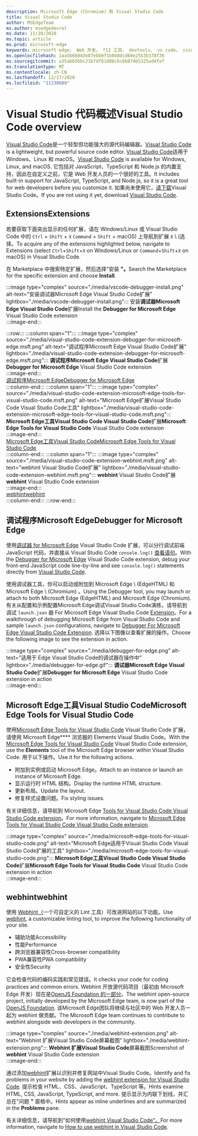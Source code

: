```yaml
---
description: Microsoft Edge (Chromium) 和 Visual Studio Code
title: Visual Studio Code
author: MSEdgeTeam
ms.author: msedgedevrel
ms.date: 11/20/2020
ms.topic: article
ms.prod: microsoft-edge
keywords: microsoft edge， Web 开发， f12 工具， devtools， vs code， visual studio code， 调试程序， webhint
ms.openlocfilehash: 1aa5b66043e87ebb0f1b848dcd60e2553b378f36
ms.sourcegitcommit: a35a6b5bbc21b7df61d08cbc6b074b5325ad4fef
ms.translationtype: MT
ms.contentlocale: zh-CN
ms.lasthandoff: 12/17/2020
ms.locfileid: "11230689"
---
```

# <span data-ttu-id="49a4a-104">Visual Studio 代码概述</span><span class="sxs-lookup"><span data-stu-id="49a4a-104">Visual Studio Code overview</span></span>  

<span data-ttu-id="49a4a-105">[Visual Studio Code][VisualStudioCodeDocs]是一个轻型但功能强大的源代码编辑器。</span><span class="sxs-lookup"><span data-stu-id="49a4a-105">[Visual Studio Code][VisualStudioCodeDocs] is a lightweight, but powerful source code editor.</span></span>  <span data-ttu-id="49a4a-106">[Visual Studio Code][VisualStudioCodeDocs]适用于 Windows、Linux 和 macOS。</span><span class="sxs-lookup"><span data-stu-id="49a4a-106">[Visual Studio Code][VisualStudioCodeDocs] is available for Windows, Linux, and macOS.</span></span>  <span data-ttu-id="49a4a-107">它包括对 JavaScript、TypeScript 和 Node.js 的内置支持，因此在自定义之前，它是 Web 开发人员的一个很好的工具。</span><span class="sxs-lookup"><span data-stu-id="49a4a-107">It includes built-in support for JavaScript, TypeScript, and Node.js, so it is a great tool for web developers before you customize it.</span></span>  <span data-ttu-id="49a4a-108">如果尚未使用它，[请下载][VisualstudioCode]Visual Studio Code。</span><span class="sxs-lookup"><span data-stu-id="49a4a-108">If you are not using it yet, download [Visual Studio Code][VisualstudioCode].</span></span>  

## <span data-ttu-id="49a4a-109">Extensions</span><span class="sxs-lookup"><span data-stu-id="49a4a-109">Extensions</span></span>  

<!--todo: We want to put something like the tiles for extensions Visual Studio Code uses on this page https://code.visualstudio.com/Docs#top-extensions but I don't think this is a markdown page.  I think it's a web page.  I couldn't find anything in https://github.com/Microsoft/vscode-docs that looks like this page. In the meantime, here's what I've come up with: -->  

<span data-ttu-id="49a4a-110">若要获取下面突出显示的任何扩展，请在 Windows/Linux 或 Visual Studio Code 中的 `Ctrl` + `Shift` + `X` `Command` + `Shift` + macOS\) 上导航到扩展 `X` \ (选择。</span><span class="sxs-lookup"><span data-stu-id="49a4a-110">To acquire any of the extensions highlighted below, navigate to Extensions \(select `Ctrl`+`Shift`+`X` on Windows/Linux or `Command`+`Shift`+`X` on macOS\) in Visual Studio Code.</span></span>  

<span data-ttu-id="49a4a-111">在 Marketplace 中搜索特定扩展，然后选择"安装 **"。**</span><span class="sxs-lookup"><span data-stu-id="49a4a-111">Search the Marketplace for the specific extension and choose **Install**.</span></span>  

:::image type="complex" source="./media/vscode-debugger-install.png" alt-text="安装调试器Microsoft Edge Visual Studio Code扩展" lightbox="./media/vscode-debugger-install.png":::
   <span data-ttu-id="49a4a-113">安装**调试器Microsoft Edge Visual Studio Code**扩展</span><span class="sxs-lookup"><span data-stu-id="49a4a-113">Install the **Debugger for Microsoft Edge** Visual Studio Code extension</span></span>  
:::image-end:::  

:::row:::
   :::column span="1":::
      :::image type="complex" source="./media/visual-studio-code-extension-debugger-for-microsoft-edge.msft.png" alt-text="调试程序Microsoft Edge Visual Studio Code扩展" lightbox="./media/visual-studio-code-extension-debugger-for-microsoft-edge.msft.png":::
         <span data-ttu-id="49a4a-115">**调试程序Microsoft Edge Visual Studio Code**扩展</span><span class="sxs-lookup"><span data-stu-id="49a4a-115">**Debugger for Microsoft Edge** Visual Studio Code extension</span></span>  
      :::image-end:::  
      [<span data-ttu-id="49a4a-116">调试程序Microsoft Edge</span><span class="sxs-lookup"><span data-stu-id="49a4a-116">Debugger for Microsoft Edge</span></span>](#debugger-for-microsoft-edge)  
   :::column-end:::
   :::column span="1":::
      :::image type="complex" source="./media/visual-studio-code-extension-microsoft-edge-tools-for-visual-studio-code.msft.png" alt-text="Microsoft Edge扩展Visual Studio Code Visual Studio Code工具" lightbox="./media/visual-studio-code-extension-microsoft-edge-tools-for-visual-studio-code.msft.png":::
         <span data-ttu-id="49a4a-118">**Microsoft Edge工具Visual Studio Code Visual Studio Code**扩展</span><span class="sxs-lookup"><span data-stu-id="49a4a-118">**Microsoft Edge Tools for Visual Studio Code** Visual Studio Code extension</span></span>  
      :::image-end:::  
      [<span data-ttu-id="49a4a-119">Microsoft Edge工具Visual Studio Code</span><span class="sxs-lookup"><span data-stu-id="49a4a-119">Microsoft Edge Tools for Visual Studio Code</span></span>](#microsoft-edge-tools-for-visual-studio-code)  
   :::column-end:::
   :::column span="1":::
      :::image type="complex" source="./media/visual-studio-code-extension-webhint.msft.png" alt-text="webhint Visual Studio Code扩展" lightbox="./media/visual-studio-code-extension-webhint.msft.png":::
         <span data-ttu-id="49a4a-121">**webhint** Visual Studio Code扩展</span><span class="sxs-lookup"><span data-stu-id="49a4a-121">**webhint** Visual Studio Code extension</span></span>  
      :::image-end:::  
      [<span data-ttu-id="49a4a-122">webhint</span><span class="sxs-lookup"><span data-stu-id="49a4a-122">webhint</span></span>](#webhint)  
   :::column-end:::
:::row-end:::  

## <a name="debugger-for-microsoft-edge"></a><span data-ttu-id="49a4a-123">调试程序Microsoft Edge</span><span class="sxs-lookup"><span data-stu-id="49a4a-123">Debugger for Microsoft Edge</span></span>  

<span data-ttu-id="49a4a-124">使用[调试器 for Microsoft Edge][VisualstudioMarketplaceDebuggerMicrosoftEdge] Visual Studio Code 扩展，可以分行调试前端 JavaScript 代码，并直接从 Visual Studio Code `console.log()` [查看语句][VisualstudioCode]。</span><span class="sxs-lookup"><span data-stu-id="49a4a-124">With the [Debugger for Microsoft Edge][VisualstudioMarketplaceDebuggerMicrosoftEdge] Visual Studio Code extension, debug your front-end JavaScript code line-by-line and see `console.log()` statements directly from [Visual Studio Code][VisualstudioCode].</span></span>  
      
<span data-ttu-id="49a4a-125">使用调试器工具，你可以启动或附加到 Microsoft Edge \ (EdgeHTML\) 和 Microsoft Edge \ (Chromium\) 。</span><span class="sxs-lookup"><span data-stu-id="49a4a-125">Using the Debugger tool, you may launch or attach to both Microsoft Edge \(EdgeHTML\) and Microsoft Edge \(Chromium\).</span></span>  <span data-ttu-id="49a4a-126">有关从配置和示例配置Microsoft Edge调试Visual Studio Code演练，请导航到调试 `launch.json` 器 For Microsoft Edge Visual Studio Code [Extension][VisualStudioCodeDebuggerEdge]。</span><span class="sxs-lookup"><span data-stu-id="49a4a-126">For a walkthrough of debugging Microsoft Edge from Visual Studio Code and sample `launch.json` configurations, navigate to [Debugger For Microsoft Edge Visual Studio Code Extension][VisualStudioCodeDebuggerEdge].</span></span>  <span data-ttu-id="49a4a-127">选择以下图像以查看扩展的操作。</span><span class="sxs-lookup"><span data-stu-id="49a4a-127">Choose the following image to see the extension in action.</span></span>  

:::image type="complex" source="./media/debugger-for-edge.png" alt-text="适用于 Edge Visual Studio Code的调试器在操作中" lightbox="./media/debugger-for-edge.gif":::
   <span data-ttu-id="49a4a-129">**调试器Microsoft Edge Visual Studio Code**扩展</span><span class="sxs-lookup"><span data-stu-id="49a4a-129">**Debugger for Microsoft Edge** Visual Studio Code extension in action</span></span>  
:::image-end:::  

## <a name="microsoft-edge-tools-for-visual-studio-code"></a><span data-ttu-id="49a4a-130">Microsoft Edge工具Visual Studio Code</span><span class="sxs-lookup"><span data-stu-id="49a4a-130">Microsoft Edge Tools for Visual Studio Code</span></span>

<span data-ttu-id="49a4a-131">使用[Microsoft Edge Tools for Visual Studio Code][VisualstudioMarketplaceMicrosoftEdgeToolsVisualStudioCode] Visual Studio Code 扩展，请使用 Microsoft Edge\*\*\*\* 浏览器的 Elements Visual Studio Code。</span><span class="sxs-lookup"><span data-stu-id="49a4a-131">With the [Microsoft Edge Tools for Visual Studio Code][VisualstudioMarketplaceMicrosoftEdgeToolsVisualStudioCode] Visual Studio Code extension, use the **Elements** tool of the Microsoft Edge browser within Visual Studio Code.</span></span>  <span data-ttu-id="49a4a-132">用于以下操作。</span><span class="sxs-lookup"><span data-stu-id="49a4a-132">Use it for the following actions.</span></span>  

*   <span data-ttu-id="49a4a-133">附加到实例或启动 Microsoft Edge。</span><span class="sxs-lookup"><span data-stu-id="49a4a-133">Attach to an instance or launch an instance of Microsoft Edge.</span></span>  
*   <span data-ttu-id="49a4a-134">显示运行时 HTML 结构。</span><span class="sxs-lookup"><span data-stu-id="49a4a-134">Display the runtime HTML structure.</span></span>  
*   <span data-ttu-id="49a4a-135">更新布局。</span><span class="sxs-lookup"><span data-stu-id="49a4a-135">Update the layout.</span></span>  
*   <span data-ttu-id="49a4a-136">修复样式设置问题。</span><span class="sxs-lookup"><span data-stu-id="49a4a-136">Fix styling issues.</span></span>  
    
<span data-ttu-id="49a4a-137">有关详细信息，请导航到 Microsoft Edge [Tools for Visual Studio Code Visual Studio Code extension][VisualStudioCodeMicrosoftEdgeDevtoolsExtension]。</span><span class="sxs-lookup"><span data-stu-id="49a4a-137">For more information, navigate to [Microsoft Edge Tools for Visual Studio Code Visual Studio Code extension][VisualStudioCodeMicrosoftEdgeDevtoolsExtension].</span></span>  <!--  Choose the following image to see the extension in action.  -->  
      
:::image type="complex" source="./media/microsoft-edge-tools-for-visual-studio-code.png" alt-text="Microsoft Edge适用于Visual Studio Code Visual Studio Code扩展的工具" lightbox="./media/microsoft-edge-tools-for-visual-studio-code.png":::
   <span data-ttu-id="49a4a-139">**Microsoft Edge工具Visual Studio Code Visual Studio Code**扩展</span><span class="sxs-lookup"><span data-stu-id="49a4a-139">**Microsoft Edge Tools for Visual Studio Code** Visual Studio Code extension in action</span></span>  
:::image-end:::  

## <a name="webhint"></a><span data-ttu-id="49a4a-140">webhint</span><span class="sxs-lookup"><span data-stu-id="49a4a-140">webhint</span></span>  
      
<span data-ttu-id="49a4a-141">使用 [Webhint（][WebhintMain]一个可自定义的 Lint 工具）可改进网站的以下功能。</span><span class="sxs-lookup"><span data-stu-id="49a4a-141">Use [webhint][WebhintMain], a customizable linting tool, to improve the following functionality of your site.</span></span>  

*   <span data-ttu-id="49a4a-142">辅助功能</span><span class="sxs-lookup"><span data-stu-id="49a4a-142">Accessibility</span></span>
*   <span data-ttu-id="49a4a-143">性能</span><span class="sxs-lookup"><span data-stu-id="49a4a-143">Performance</span></span>
*   <span data-ttu-id="49a4a-144">跨浏览器兼容性</span><span class="sxs-lookup"><span data-stu-id="49a4a-144">Cross-browser compatibility</span></span>
*   <span data-ttu-id="49a4a-145">PWA兼容性</span><span class="sxs-lookup"><span data-stu-id="49a4a-145">PWA compatibility</span></span>
*   <span data-ttu-id="49a4a-146">安全性</span><span class="sxs-lookup"><span data-stu-id="49a4a-146">Security</span></span>

<span data-ttu-id="49a4a-147">它会检查代码的编码实践和常见错误。</span><span class="sxs-lookup"><span data-stu-id="49a4a-147">It checks your code for coding practices and common errors.</span></span> <span data-ttu-id="49a4a-148">Webhint 开放源代码项目（最初由 Microsoft Edge 开发）现在是[OpenJS Foundation 的一部分][OpenjsFoundation]。</span><span class="sxs-lookup"><span data-stu-id="49a4a-148">The webhint open-source project, initially developed by the Microsoft Edge team, is now part of the [OpenJS Foundation][OpenjsFoundation].</span></span>  <span data-ttu-id="49a4a-149">该Microsoft Edge团队将继续与社区中的 Web 开发人员一起为 webhint 做贡献。</span><span class="sxs-lookup"><span data-stu-id="49a4a-149">The Microsoft Edge team continues to contribute to webhint alongside web developers in the community.</span></span>  <!--  Choose the following image to see the extension in action.  -->  
      
:::image type="complex" source="./media/webhint-extension.png" alt-text="Webhint 扩展Visual Studio Code屏幕截图" lightbox="./media/webhint-extension.png":::
   <span data-ttu-id="49a4a-151">**Webhint 扩展Visual Studio Code**屏幕截图</span><span class="sxs-lookup"><span data-stu-id="49a4a-151">Screenshot of **webhint** Visual Studio Code extension</span></span>  
:::image-end:::  
      
<span data-ttu-id="49a4a-152">通过添加[webhint][VisualstudioMarketplaceWebhint]扩展以识别并修复网站中Visual Studio Code。</span><span class="sxs-lookup"><span data-stu-id="49a4a-152">Identify and fix problems in your website by adding the [webhint extension for Visual Studio Code][VisualstudioMarketplaceWebhint].</span></span>  <span data-ttu-id="49a4a-153">提示检查 HTML、CSS、JavaScript、TypeScript 等。</span><span class="sxs-lookup"><span data-stu-id="49a4a-153">Hints examine HTML, CSS, JavaScript, TypeScript, and more.</span></span>  <span data-ttu-id="49a4a-154">提示显示为内联下划线，并汇总在"问题 **"** 窗格中。</span><span class="sxs-lookup"><span data-stu-id="49a4a-154">Hints appear as inline underlines and are summarized in the **Problems** pane.</span></span>  
      
<span data-ttu-id="49a4a-155">有关详细信息，请导航到"如何使用[webhint Visual Studio Code"。][VisualStudioCodeWebhint]</span><span class="sxs-lookup"><span data-stu-id="49a4a-155">For more information, navigate to [How to use webhint in Visual Studio Code][VisualStudioCodeWebhint].</span></span>  

<!--links -->  

[VisualStudioCodeDebuggerEdge]: ./debugger-for-edge.md "调试程序Microsoft Edge Visual Studio Code扩展|Microsoft Docs"  
[VisualStudioCodeMicrosoftEdgeDevtoolsExtension]: ./microsoft-edge-devtools-extension.md "Microsoft Edge开发工具Visual Studio Code扩展|Microsoft Docs"  
[VisualStudioCodeWebhint]: ./webhint.md "Webhint Visual Studio Code Extension |Microsoft Docs"  

[VisualstudioCode]: https://code.visualstudio.com "Visual Studio Code"  
[VisualStudioCodeDocs]: https://code.visualstudio.com/Docs "文档|Visual Studio Code"   

[VisualstudioMarketplaceDebuggerMicrosoftEdge]: https://marketplace.visualstudio.com/items?itemName=msjsdiag.debugger-for-edge "调试程序Microsoft Edge |Visual StudioMarketplace"  
[VisualstudioMarketplaceMicrosoftEdgeToolsVisualStudioCode]: https://marketplace.visualstudio.com/items?itemName=ms-edgedevtools.vscode-edge-devtools "Microsoft Edge Tools for Visual Studio Code | Visual Studio Marketplace"  

[VisualstudioMarketplaceWebhint]: https://marketplace.visualstudio.com/items?itemName=webhint.vscode-webhint "webhint |Visual StudioMarketplace"  

[WebhintMain]:  https://webhint.io "webhint"  
[OpenjsFoundation]:  https://openjsf.org "OpenJS Foundation"  
